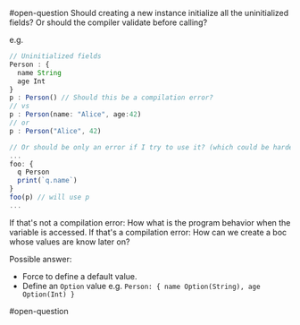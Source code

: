 #open-question 
Should creating a new instance initialize all the uninitialized fields? Or should the compiler validate before calling? 


e.g. 

```js
// Uninitialized fields
Person : { 
  name String
  age Int
}
p : Person() // Should this be a compilation error? 
// vs
p : Person(name: "Alice", age:42) 
// or 
p : Person("Alice", 42)

// Or should be only an error if I try to use it? (which could be harder to detect)
...
foo: {
  q Person
  print(`q.name`)
}
foo(p) // will use p
...
```

If that's not a compilation error: How what is the program behavior when the variable is accessed. 
If that's a compilation error: How can we create a boc whose values are know later on? 

Possible answer: 
- Force to define a default value. 
- Define an `Option` value e.g. `Person: { name Option(String), age Option(Int) } `

 #open-question 

